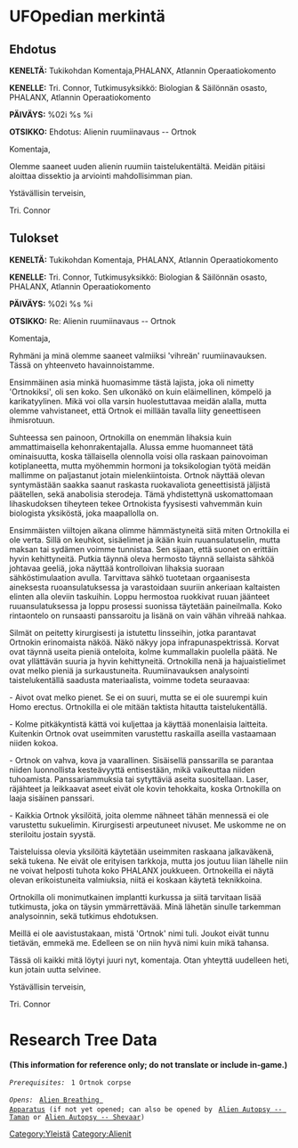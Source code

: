 # UFOpedian merkintä

## Ehdotus

**KENELTÄ:** Tukikohdan Komentaja,PHALANX, Atlannin Operaatiokomento

**KENELLE:** Tri. Connor, Tutkimusyksikkö: Biologian & Säilönnän osasto,
PHALANX, Atlannin Operaatiokomento

**PÄIVÄYS:** %02i %s %i

**OTSIKKO:** Ehdotus: Alienin ruumiinavaus -- Ortnok

Komentaja,

Olemme saaneet uuden alienin ruumiin taistelukentältä. Meidän pitäisi
aloittaa dissektio ja arviointi mahdollisimman pian.

Ystävällisin terveisin,

Tri. Connor

## Tulokset

**KENELTÄ:** Tukikohdan Komentaja, PHALANX, Atlannin Operaatiokomento

**KENELLE:** Tri. Connor, Tutkimusyksikkö: Biologian & Säilönnän osasto,
PHALANX, Atlannin Operaatiokomento

**PÄIVÄYS:** %02i %s %i

**OTSIKKO:** Re: Alienin ruumiinavaus -- Ortnok

Komentaja,

Ryhmäni ja minä olemme saaneet valmiiksi 'vihreän' ruumiinavauksen.
Tässä on yhteenveto havainnoistamme.

Ensimmäinen asia minkä huomasimme tästä lajista, joka oli nimetty
'Ortnokiksi', oli sen koko. Sen ulkonäkö on kuin eläimellinen, kömpelö
ja karikatyylinen. Mikä voi olla varsin huolestuttavaa meidän alalla,
mutta olemme vahvistaneet, että Ortnok ei millään tavalla liity
geneettiseen ihmisrotuun.

Suhteessa sen painoon, Ortnokilla on enemmän lihaksia kuin
ammattimaisella kehonrakentajalla. Alussa emme huomanneet tätä
ominaisuutta, koska tällaisella olennolla voisi olla raskaan painovoiman
kotiplaneetta, mutta myöhemmin hormoni ja toksikologian työtä meidän
mallimme on paljastanut jotain mielenkiintoista. Ortnok näyttää olevan
syntymästään saakka saanut raskasta ruokavaliota geneettisistä jäljistä
päätellen, sekä anabolisia sterodeja. Tämä yhdistettynä uskomattomaan
lihaskudoksen tiheyteen tekee Ortnokista fyysisesti vahvemmän kuin
biologista yksiköstä, joka maapallolla on.

Ensimmäisten viiltojen aikana olimme hämmästyneitä siitä miten
Ortnokilla ei ole verta. Sillä on keuhkot, sisäelimet ja ikään kuin
ruuansulatuselin, mutta maksan tai sydämen voimme tunnistaa. Sen sijaan,
että suonet on erittäin hyvin kehittyneitä. Putkia täynnä oleva hermosto
täynnä sellaista sähköä johtavaa geeliä, joka näyttää kontrolloivan
lihaksia suoraan sähköstimulaation avulla. Tarvittava sähkö tuotetaan
orgaanisesta aineksesta ruoansulatuksessa ja varastoidaan suuriin
ankeriaan kaltaisten elinten alla oleviin taskuihin. Loppu hermostoa
ruokkivat ruuan jäänteet ruuansulatuksessa ja loppu prosessi suonissa
täytetään paineilmalla. Koko rintaontelo on runsaasti panssaroitu ja
lisänä on vain vähän vihreää nahkaa.

Silmät on peitetty kirurgisesti ja istutettu linsseihin, jotka
parantavat Ortnokin erinomaista näköä. Näkö näkyy jopa
infrapunaspektrissä. Korvat ovat täynnä useita pieniä onteloita, kolme
kummallakin puolella päätä. Ne ovat yllättävän suuria ja hyvin
kehittyneitä. Ortnokilla nenä ja hajuaistielimet ovat melko pieniä ja
surkaustuneita. Ruumiinavauksen analysointi taistelukentällä saadusta
materiaalista, voimme todeta seuraavaa:

\- Aivot ovat melko pienet. Se ei on suuri, mutta se ei ole suurempi
kuin Homo erectus. Ortnokilla ei ole mitään taktista hitautta
taistelukentällä.

\- Kolme pitkäkyntistä kättä voi kuljettaa ja käyttää monenlaisia
laitteita. Kuitenkin Ortnok ovat useimmiten varustettu raskailla aseilla
vastaamaan niiden kokoa.

\- Ortnok on vahva, kova ja vaarallinen. Sisäisellä panssarilla se
parantaa niiden luonnollista kesteävyyttä entisestään, mikä vaikeuttaa
niiden tuhoamista. Panssariammuksia tai sytyttäviä aseita suositellaan.
Laser, räjähteet ja leikkaavat aseet eivät ole kovin tehokkaita, koska
Ortnokilla on laaja sisäinen panssari.

\- Kaikkia Ortnok yksilöitä, joita olemme nähneet tähän mennessä ei ole
varustettu sukuelimin. Kirurgisesti arpeutuneet nivuset. Me uskomme ne
on steriloitu jostain syystä.

Taisteluissa olevia yksilöitä käytetään useimmiten raskaana jalkaväkenä,
sekä tukena. Ne eivät ole erityisen tarkkoja, mutta jos joutuu liian
lähelle niin ne voivat helposti tuhota koko PHALANX joukkueen.
Ortnokeilla ei näytä olevan erikoistuneita valmiuksia, niitä ei koskaan
käytetä teknikkoina.

Ortnokilla oli monimutkainen implantti kurkussa ja siitä tarvitaan lisää
tutkimusta, joka on täysin ymmärrettävää. Minä lähetän sinulle tarkemman
analysoinnin, sekä tutkimus ehdotuksen.

Meillä ei ole aavistustakaan, mistä 'Ortnok' nimi tuli. Joukot eivät
tunnu tietävän, emmekä me. Edelleen se on niin hyvä nimi kuin mikä
tahansa.

Tässä oli kaikki mitä löytyi juuri nyt, komentaja. Otan yhteyttä
uudelleen heti, kun jotain uutta selvinee.

Ystävällisin terveisin,

Tri. Connor

# Research Tree Data

**(This information for reference only; do not translate or include
in-game.)**

*`Prerequisites:`*
` 1 Ortnok corpse`

*`Opens:`*
` `[`Alien Breathing Apparatus`](Research/Alien_Breathing_Apparatus "wikilink")` (if not yet opened; can also be opened by`
` `[`Alien Autopsy -- Taman`](Aliens/Taman "wikilink")` or `[`Alien Autopsy -- Shevaar`](Aliens/Shevaar "wikilink")`)`

[Category:Yleistä](Category:Yleistä "wikilink")
[Category:Alienit](Category:Alienit "wikilink")